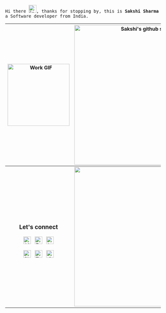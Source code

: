 <center>

<p align="left">
  <samp>
    Hi there <img src="https://media.tenor.com/Wx9IEmZZXSoAAAAi/hi.gif" title = "Sakshi says hi to you ☺️" width="25px">, thanks for stopping by, this is <b>Sakshi Sharma</b> a Software developer from India.
  </samp>
</p>
  
[<img align="center" alt="Work GIF" src="https://media.tenor.com/-6m2vqRjKDEAAAAi/geek-girl.gif" width="200" />](https://github.com/ThisIsSakshi)| <img align="center" width="450pt" src="https://github-readme-stats.vercel.app/api?username=ThisIsSakshi&show_icons=true&include_all_commits=true&theme=tokyonight&hide_border=true" alt="Sakshi's github stats" /> |
| :-------------: | :-------------: |
<span align="center"><h3>Let's connect</h3>[<img align="center" alt="LinkedIn" title="LinkedIn" width="24px" src="https://cdn-icons-png.flaticon.com/512/1377/1377213.png" />](https://www.linkedin.com/in/i-am-sakshi-sharma/)&nbsp;&nbsp;&nbsp;[<img align="center"  alt="Facebook" title="Facebook" width="24px" src="https://cdn-icons-png.flaticon.com/512/3670/3670124.png" />](https://www.facebook.com/This.is.Sakshi)&nbsp;&nbsp;&nbsp;[<img align="center" alt="Instagram" title="Instagram" width="24px" src="https://cdn-icons-png.flaticon.com/512/3670/3670125.png" />](https://www.instagram.com/_this_is_sakshi_/)<br><br>[<img align="center" alt="Skype" title="Skype" width="24px" src="https://cdn-icons-png.flaticon.com/512/3670/3670246.png" />](https://join.skype.com/invite/a2uM8XJDIMeB)&nbsp;&nbsp;&nbsp;[<img align="center" alt="Telegram" title="Telegram" width="24px" src="https://cdn-icons-png.flaticon.com/512/906/906377.png" />](https://web.telegram.org/#/im?p=@ThisIsSakshi)&nbsp;&nbsp;&nbsp;[<img align="center" alt="Gmail" title="Gmail" width="24px" src="https://cdn-icons-png.flaticon.com/512/270/270021.png" />](mailto:thisissakshisharma@gmail.com)</span>| <img align="center" width="450pt" src="https://github-readme-stats.vercel.app/api/top-langs/?username=ThisIsSakshi&layout=compact&theme=tokyonight&hide_border=true" />|
</center>
